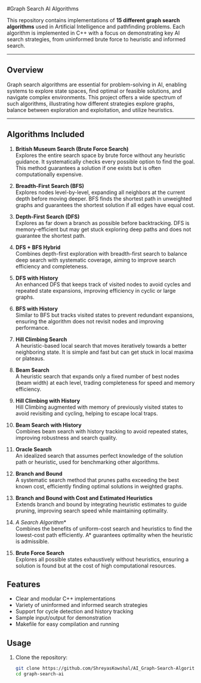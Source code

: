 #Graph Search AI Algorithms

This repository contains implementations of **15 different graph search algorithms** used in Artificial Intelligence and pathfinding problems. Each algorithm is implemented in C++ with a focus on demonstrating key AI search strategies, from uninformed brute force to heuristic and informed search.

---

## Overview

Graph search algorithms are essential for problem-solving in AI, enabling systems to explore state spaces, find optimal or feasible solutions, and navigate complex environments. This project offers a wide spectrum of such algorithms, illustrating how different strategies explore graphs, balance between exploration and exploitation, and utilize heuristics.

---

## Algorithms Included

1. **British Museum Search (Brute Force Search)**  
   Explores the entire search space by brute force without any heuristic guidance. It systematically checks every possible option to find the goal. This method guarantees a solution if one exists but is often computationally expensive.

2. **Breadth-First Search (BFS)**  
   Explores nodes level-by-level, expanding all neighbors at the current depth before moving deeper. BFS finds the shortest path in unweighted graphs and guarantees the shortest solution if all edges have equal cost.

3. **Depth-First Search (DFS)**  
   Explores as far down a branch as possible before backtracking. DFS is memory-efficient but may get stuck exploring deep paths and does not guarantee the shortest path.

4. **DFS + BFS Hybrid**  
   Combines depth-first exploration with breadth-first search to balance deep search with systematic coverage, aiming to improve search efficiency and completeness.

5. **DFS with History**  
   An enhanced DFS that keeps track of visited nodes to avoid cycles and repeated state expansions, improving efficiency in cyclic or large graphs.

6. **BFS with History**  
   Similar to BFS but tracks visited states to prevent redundant expansions, ensuring the algorithm does not revisit nodes and improving performance.

7. **Hill Climbing Search**  
   A heuristic-based local search that moves iteratively towards a better neighboring state. It is simple and fast but can get stuck in local maxima or plateaus.

8. **Beam Search**  
   A heuristic search that expands only a fixed number of best nodes (beam width) at each level, trading completeness for speed and memory efficiency.

9. **Hill Climbing with History**  
   Hill Climbing augmented with memory of previously visited states to avoid revisiting and cycling, helping to escape local traps.

10. **Beam Search with History**  
    Combines beam search with history tracking to avoid repeated states, improving robustness and search quality.

11. **Oracle Search**  
    An idealized search that assumes perfect knowledge of the solution path or heuristic, used for benchmarking other algorithms.

12. **Branch and Bound**  
    A systematic search method that prunes paths exceeding the best known cost, efficiently finding optimal solutions in weighted graphs.

13. **Branch and Bound with Cost and Estimated Heuristics**  
    Extends branch and bound by integrating heuristic estimates to guide pruning, improving search speed while maintaining optimality.

14. **A* Search Algorithm**  
    Combines the benefits of uniform-cost search and heuristics to find the lowest-cost path efficiently. A* guarantees optimality when the heuristic is admissible.

15. **Brute Force Search**  
    Explores all possible states exhaustively without heuristics, ensuring a solution is found but at the cost of high computational resources.



## Features

- Clear and modular C++ implementations  
- Variety of uninformed and informed search strategies  
- Support for cycle detection and history tracking  
- Sample input/output for demonstration  
- Makefile for easy compilation and running



## Usage

1. Clone the repository:  
   ```bash
   git clone https://github.com/ShreyasKowshal/AI_Graph-Search-Algorithms.git
   cd graph-search-ai

